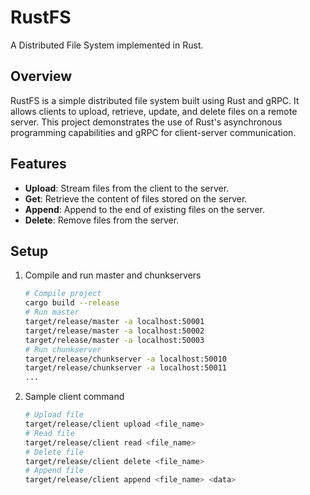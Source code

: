 # RustFS

A Distributed File System implemented in Rust.

## Overview

RustFS is a simple distributed file system built using Rust and gRPC. It allows clients to upload, retrieve, update, and delete files on a remote server. This project demonstrates the use of Rust's asynchronous programming capabilities and gRPC for client-server communication.

## Features

- **Upload**: Stream files from the client to the server.
- **Get**: Retrieve the content of files stored on the server.
- **Append**: Append to the end of existing files on the server.
- **Delete**: Remove files from the server.

## Setup

1. Compile and run master and chunkservers

   ```bash
   # Compile project
   cargo build --release
   # Run master
   target/release/master -a localhost:50001
   target/release/master -a localhost:50002
   target/release/master -a localhost:50003
   # Run chunkserver
   target/release/chunkserver -a localhost:50010
   target/release/chunkserver -a localhost:50011
   ...
   ```

2. Sample client command
   ```bash
   # Upload file
   target/release/client upload <file_name>
   # Read file
   target/release/client read <file_name>
   # Delete file
   target/release/client delete <file_name>
   # Append file
   target/release/client append <file_name> <data>
   ```
